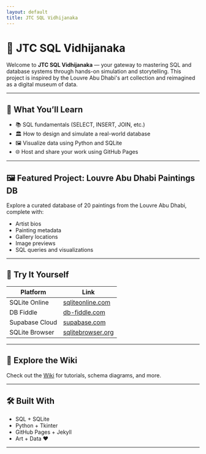 ```yaml
---
layout: default
title: JTC SQL Vidhijanaka
---
```


# 🧠 JTC SQL Vidhijanaka

Welcome to **JTC SQL Vidhijanaka** — your gateway to mastering SQL and database systems through hands-on simulation and storytelling. This project is inspired by the Louvre Abu Dhabi's art collection and reimagined as a digital museum of data.

---

## 🎯 What You’ll Learn

- 📚 SQL fundamentals (SELECT, INSERT, JOIN, etc.)
- 🏛️ How to design and simulate a real-world database
- 🖼️ Visualize data using Python and SQLite
- 🌐 Host and share your work using GitHub Pages

---

## 🖼️ Featured Project: Louvre Abu Dhabi Paintings DB

Explore a curated database of 20 paintings from the Louvre Abu Dhabi, complete with:

- Artist bios  
- Painting metadata  
- Gallery locations  
- Image previews  
- SQL queries and visualizations

---

## 🚀 Try It Yourself

| Platform        | Link                                      |
|-----------------|-------------------------------------------|
| SQLite Online   | [sqliteonline.com](https://sqliteonline.com) |
| DB Fiddle       | [db-fiddle.com](https://www.db-fiddle.com) |
| Supabase Cloud  | [supabase.com](https://supabase.com)       |
| SQLite Browser  | [sqlitebrowser.org](https://sqlitebrowser.org) |

---

## 📂 Explore the Wiki

Check out the [Wiki](https://github.com/SimhaRepublik5885/JTC-SQLVidhijanaka/wiki) for tutorials, schema diagrams, and more.

---

## 🛠️ Built With

- SQL + SQLite  
- Python + Tkinter  
- GitHub Pages + Jekyll  
- Art + Data ❤️

---
